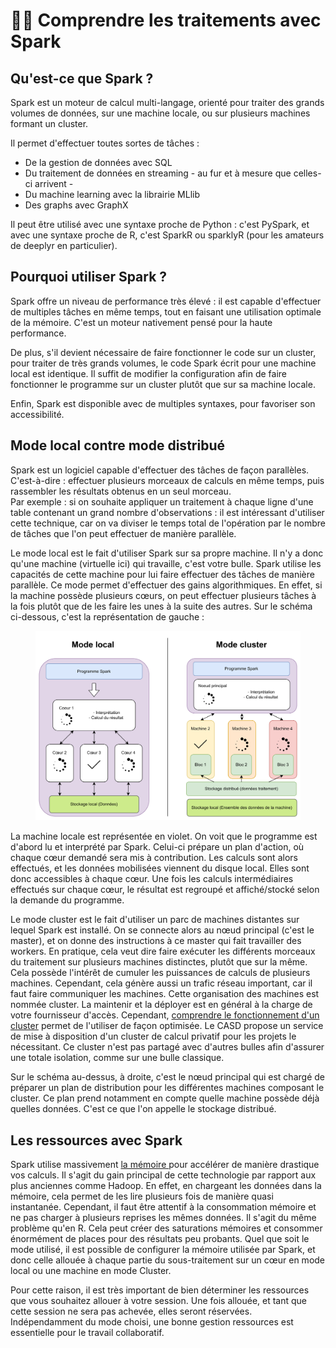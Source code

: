 # 👩🏫 Comprendre les traitements avec Spark

## Qu'est-ce que Spark ?

Spark est un moteur de calcul multi-langage, orienté pour traiter des grands volumes de données, sur une machine locale, ou sur plusieurs machines formant un cluster.

Il permet d'effectuer toutes sortes de tâches :&#x20;

* De la gestion de données avec SQL
* Du traitement de données en streaming - au fur et à mesure que celles-ci arrivent -
* Du machine learning avec la librairie MLlib
* Des graphs avec GraphX

Il peut être utilisé avec une syntaxe proche de Python : c'est PySpark, et avec une syntaxe proche de R,  c'est SparkR ou sparklyR (pour les amateurs de deeplyr en particulier).

## Pourquoi utiliser Spark ?

Spark offre un niveau de performance très élevé : il est capable d'effectuer de multiples tâches en même temps, tout en faisant une utilisation optimale de la mémoire. C'est un moteur nativement pensé pour la haute performance.&#x20;

De plus, s'il devient nécessaire de faire fonctionner le code sur un cluster, pour traiter de très grands volumes, le code Spark écrit pour une machine local est identique. Il suffit de modifier la configuration afin de faire fonctionner le programme sur un cluster plutôt que sur sa machine locale.

Enfin, Spark est disponible avec de multiples syntaxes, pour favoriser son accessibilité.&#x20;

## Mode local contre mode distribué

Spark est un logiciel capable d'effectuer des tâches de façon parallèles. C'est-à-dire : effectuer plusieurs morceaux de calculs en même temps, puis rassembler les résultats obtenus en un seul morceau. \
Par exemple : si on souhaite appliquer un traitement à chaque ligne d'une table contenant un grand nombre d'observations : il est intéressant d'utiliser cette technique, car on va diviser le temps total de l'opération par le nombre de tâches que l'on peut effectuer de manière parallèle.&#x20;

Le mode local est le fait d'utiliser Spark sur sa propre machine. Il n'y a donc qu'une machine (virtuelle ici) qui travaille, c'est votre bulle. Spark utilise les capacités de cette machine pour lui faire effectuer des tâches de manière parallèle. Ce mode permet d'effectuer des gains algorithmiques. En effet, si la machine possède plusieurs cœurs, on peut effectuer plusieurs tâches à la fois plutôt que de les faire les unes à la suite des autres. Sur le schéma ci-dessous, c'est la représentation de gauche :&#x20;

<figure><img src="../.gitbook/assets/sparklocalvsCluster.png" alt=""><figcaption></figcaption></figure>

La machine locale est représentée en violet. On voit que le programme est d'abord lu et interprété par Spark. Celui-ci prépare un plan d'action, où chaque cœur demandé sera mis à contribution. Les calculs sont alors effectués, et les données mobilisées viennent du disque local. Elles sont donc accessibles à chaque cœur. Une fois les calculs intermédiaires effectués sur chaque cœur, le résultat est regroupé et affiché/stocké selon la demande du programme.&#x20;

Le mode cluster est le fait d'utiliser un parc de machines distantes sur lequel Spark est installé. On se connecte alors au nœud principal (c'est le master), et on donne des instructions à ce master qui fait travailler des workers. En pratique, cela veut dire faire exécuter les différents morceaux du traitement sur plusieurs machines distinctes, plutôt que sur la même. Cela possède l'intérêt de cumuler les puissances de calculs de plusieurs machines. Cependant, cela génère aussi un trafic réseau important, car il faut faire communiquer les machines. Cette organisation des machines est nommée cluster. La maintenir et la déployer est en général à la charge de votre fournisseur d'accès. Cependant, [comprendre le fonctionnement d'un cluster](../clusters/) permet de l'utiliser de façon optimisée. Le CASD propose un service de mise à disposition d'un cluster de calcul privatif pour les projets le nécessitant. Ce cluster n'est pas partagé avec d'autres bulles afin d'assurer une totale isolation, comme sur une bulle classique.

Sur le schéma au-dessus, à droite, c'est le nœud principal qui est chargé de préparer un plan de distribution pour les différentes machines composant le cluster. Ce plan prend notamment en compte quelle machine possède déjà quelles données. C'est ce que l'on appelle le stockage distribué.

## Les ressources avec Spark

Spark utilise massivement [la mémoire ](../performance-calculs/ressources.md#la-memoire)pour accélérer de manière drastique vos calculs. Il s'agit du gain principal de cette technologie par rapport aux plus anciennes comme Hadoop. En effet, en chargeant les données dans la mémoire, cela permet de les lire plusieurs fois de manière quasi instantanée. Cependant, il faut être attentif à la consommation mémoire et ne pas charger à plusieurs reprises les mêmes données. Il s'agit du même problème qu'en R. Cela peut créer des saturations mémoires et consommer énormément de places pour des résultats peu probants. Quel que soit le mode utilisé, il est possible de configurer la mémoire utilisée par Spark, et donc celle allouée à chaque partie du sous-traitement sur un cœur en mode local ou une machine en mode Cluster.

Pour cette raison, il est très important de bien déterminer les ressources que vous souhaitez allouer à votre session. Une fois allouée, et tant que cette session ne sera pas achevée, elles seront réservées. Indépendamment du mode choisi, une bonne gestion ressources est essentielle pour le travail collaboratif.&#x20;
